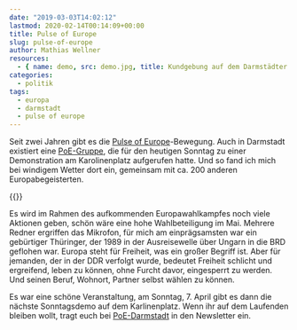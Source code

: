```yaml
---
date: "2019-03-03T14:02:12"
lastmod: 2020-02-14T00:14:09+00:00
title: Pulse of Europe
slug: pulse-of-europe
author: Mathias Wellner
resources:
  - { name: demo, src: demo.jpg, title: Kundgebung auf dem Darmstädter Carolinenplatz }
categories:
  - politik
tags:
  - europa
  - darmstadt
  - pulse of europe
---
```

Seit zwei Jahren gibt es die [Pulse of Europe](https://pulseofeurope.eu/)-Bewegung. Auch in Darmstadt existiert eine [PoE-Gruppe](https://pulseofeurope.eu/poe-staedte/deutschland/darmstadt/), die für den heutigen Sonntag zu einer Demonstration am Karolinenplatz aufgerufen hatte. Und so fand ich mich bei windigem Wetter dort ein, gemeinsam mit ca. 200 anderen Europabegeisterten. 
<!--more-->

{{<responsive-image name="demo">}}

Es wird im Rahmen des aufkommenden Europawahlkampfes noch viele Aktionen geben, schön wäre eine hohe Wahlbeteiligung im Mai. Mehrere Redner ergriffen das Mikrofon, für mich am einprägsamsten war ein gebürtiger Thüringer, der 1989 in der Ausreisewelle über Ungarn in die BRD geflohen war. Europa steht für Freiheit, was ein großer Begriff ist. Aber für jemanden, der in der DDR verfolgt wurde, bedeutet Freiheit schlicht und ergreifend, leben zu können, ohne Furcht davor, eingesperrt zu werden. Und seinen Beruf, Wohnort, Partner selbst wählen zu können. 

Es war eine schöne Veranstaltung, am Sonntag, 7. April gibt es dann die nächste Sonntagsdemo auf dem Karlinenplatz. Wenn ihr auf dem Laufenden bleiben wollt, tragt euch bei [PoE-Darmstadt](https://pulseofeurope.eu/poe-staedte/deutschland/darmstadt/) in den Newsletter ein.